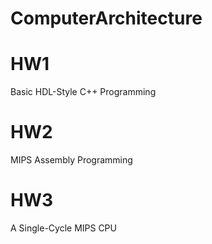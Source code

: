 # ComputerArchitecture

# HW1
Basic HDL-Style C++ Programming

# HW2
MIPS Assembly Programming

# HW3
A Single-Cycle MIPS CPU